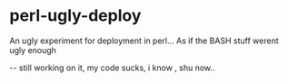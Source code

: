 # perl-ugly-deploy
An ugly experiment for deployment in perl... As if the BASH stuff werent ugly enough

-- 
still working on it, my code sucks, i know , shu now.. 